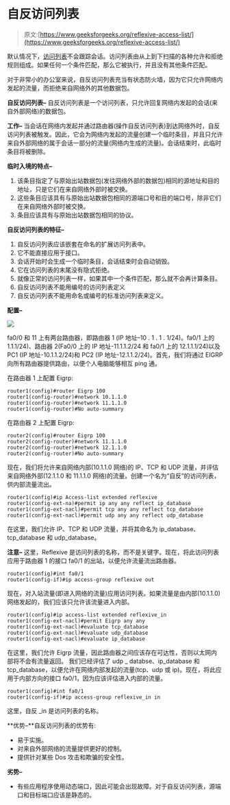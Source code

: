 # 自反访问列表

> 原文:[https://www.geeksforgeeks.org/reflexive-access-list/](https://www.geeksforgeeks.org/reflexive-access-list/)

默认情况下，[访问列表](https://www.geeksforgeeks.org/computer-network-access-lists-acl/)不会跟踪会话。访问列表由从上到下扫描的各种允许和拒绝规则组成。如果任何一个条件匹配，那么它被执行，并且没有其他条件匹配。

对于非常小的办公室来说，自反访问列表充当有状态防火墙，因为它只允许网络内发起的流量，而拒绝来自网络外的其他数据包。

**自反访问列表–**
自反访问列表是一个访问列表，只允许回复网络内发起的会话(来自外部网络)的数据包。

**工作–**
当会话在网络内发起并通过路由器(操作自反访问列表)到达网络外时，自反访问列表被触发。因此，它会为网络内发起的流量创建一个临时条目，并且只允许来自外部网络的属于会话一部分的流量(网络内生成的流量)。会话结束时，此临时条目将被删除。

**临时入境的特点–**

1.  该条目指定了与原始出站数据包(发往网络外部的数据包)相同的源地址和目的地址，只是它们在来自网络外部时被交换。
2.  这些条目应该具有与原始出站数据包相同的源端口号和目的端口号，除非它们在来自网络外部时被交换。
3.  条目应该具有与原始出站数据包相同的协议。

**自反访问列表的特征–**

1.  自反访问列表应该嵌套在命名的扩展访问列表中。
2.  它不能直接应用于接口。
3.  会话开始时会生成一个临时条目，会话结束时会自动销毁。
4.  它在访问列表的末尾没有隐式拒绝。
5.  就像正常的访问列表一样，如果其中一个条件匹配，那么就不会再计算条目。
6.  自反访问列表不能用编号的访问列表定义
7.  自反访问列表不能用命名或编号的标准访问列表来定义。

**配置–**

![](img/529249ce5b7aca3ed7be7f366950d400.png)

fa0/0 和 11 上有两台路由器，即路由器 1 (IP 地址–10 . 1 . 1 . 1/24)。fa0/1 上的 1.1.1/24)、路由器 2(Fa0/0 上的 IP 地址-11.1.1.2/24 和 fa0/1 上的 12.1.1.1/24)以及 PC1 (IP 地址-10.1.1.2/24)和 PC2 (IP 地址-12.1.1.2/24)。首先，我们将通过 EIGRP 向所有路由器提供路由，以便个人电脑能够相互 ping 通。

在路由器 1 上配置 Eigrp:

```
router1(config)#router Eigrp 100
router1(config-router)#network 10.1.1.0
router1(config-router)#network 11.1.1.0
router1(config-router)#No auto-summary
```

在路由器 2 上配置 Eigrp:

```
router2(config)#router Eigrp 100
router2(config-router)#network 11.1.1.0
router2(config-router)#network 12.1.1.0
router2(config-router)#No auto-summary
```

现在，我们将允许来自网络内部(10.1.1.0 网络)的 IP、TCP 和 UDP 流量，并评估来自网络外部(12.1.1.0 和 11.1.1.0 网络)的流量。创建一个名为“自反”的访问列表，供内部流量流出。

```
router1(config)#ip Access-list extended reflexive 
router1(config-ext-na)#permit ip any any reflect ip_database
router1(config-ext-nacl)#permit tcp any any reflect tcp_database
router1(config-ext-nacl)#permit udp any any reflect udp_database
```

在这里，我们允许 IP、TCP 和 UDP 流量，并将其命名为 ip_database、tcp_database 和 udp_database。

**注意–**
这里，Reflexive 是访问列表的名称，而不是关键字。现在，将此访问列表应用于路由器 1 的接口 fa0/1 的出站，以便允许流量流出路由器。

```
router1(config)#int fa0/1
router1(config-if)#ip access-group reflexive out
```

现在，对入站流量(即进入网络的流量)应用访问列表。如果流量是由内部(10.1.1.0)网络发起的，我们应该只允许该流量进入内部。

```
router1(config)#ip access-list extended reflexive_in
router1(config-ext-nacl)#permit Eigrp any any
router1(config-ext-nacl)#evaluate tcp_database
router1(config-ext-nacl)#evaluate udp_database
router1(config-ext-nacl)#evaluate ip_database 
```

在这里，我们允许 Eigrp 流量，因此路由器之间应该存在可达性，否则以太网内部将不会有流量返回。
我们已经评估了 udp _ databse、ip_database 和 tcp_database，以便允许在网络内部发起的流量(tcp、udp 或 ip)。现在，将此应用于内部方向的接口 fa0/1，因为应该评估进入内部的流量。

```
router1(config)#int fa0/1
router1(config-if)#ip access-group reflexive_in in
```

这里，自反 _in 是访问列表的名称。

**优势–**自反访问列表的优势有:

*   易于实施。
*   对来自外部网络的流量提供更好的控制。
*   提供针对某些 Dos 攻击和欺骗的安全性。

**劣势–**

*   有些应用程序使用动态端口，因此可能会出现故障。对于自反访问列表，源端口和目标端口应该是静态的。